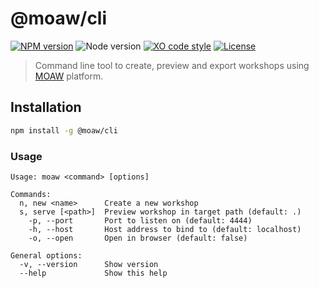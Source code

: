 # @moaw/cli

[![NPM version](https://img.shields.io/npm/v/@moaw/cli.svg)](https://www.npmjs.com/package/@moaw/cli)
![Node version](https://img.shields.io/node/v/@moaw/cli.svg)
[![XO code style](https://img.shields.io/badge/code_style-XO-5ed9c7.svg)](https://github.com/sindresorhus/xo)
[![License](https://img.shields.io/badge/license-MIT-blue.svg)](LICENSE)

> Command line tool to create, preview and export workshops using [MOAW](https://aka.ms/moaw) platform.

## Installation

```bash
npm install -g @moaw/cli
```

### Usage

```
Usage: moaw <command> [options]

Commands:
  n, new <name>      Create a new workshop
  s, serve [<path>]  Preview workshop in target path (default: .)
    -p, --port       Port to listen on (default: 4444)
    -h, --host       Host address to bind to (default: localhost)
    -o, --open       Open in browser (default: false)

General options:
  -v, --version      Show version
  --help             Show this help
```
